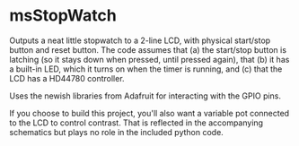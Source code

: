# msStopWatch
Outputs a neat little stopwatch to a 2-line LCD, with physical start/stop button and reset button. The code assumes that (a) the start/stop button is latching (so it stays down when pressed, until pressed again), that (b) it has a built-in LED, which it turns on when the timer is running, and (c) that the LCD has a HD44780 controller.

Uses the newish libraries from Adafruit for interacting with the GPIO pins.

If you choose to build this project, you'll also want a variable pot connected to the LCD to control contrast. That is reflected in the accompanying schematics but plays no role in the included python code.
